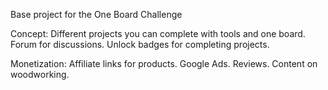 Base project for the One Board Challenge

Concept:
Different projects you can complete with tools and one board.
Forum for discussions.
Unlock badges for completing projects.

Monetization:
Affiliate links for products.
Google Ads.
Reviews.
Content on woodworking.
